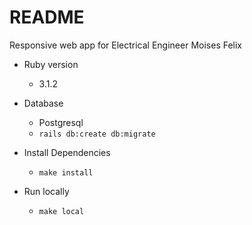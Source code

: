 # README

Responsive web app for Electrical Engineer Moises Felix

* Ruby version
    * 3.1.2

* Database
    * Postgresql
    * `rails db:create db:migrate`

* Install Dependencies
    * `make install`

* Run locally
    * `make local`
